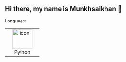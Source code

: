 ## Hi there, my name is Munkhsaikhan 👋

Language:
<table>
  <tr>
    <td align="center" width="96">
      <img src="https://www.pngegg.com/en/png-zqgct" alt="icon" width="65" height="65" />
      <br> Python
    </td>
  </tr>
</table>



